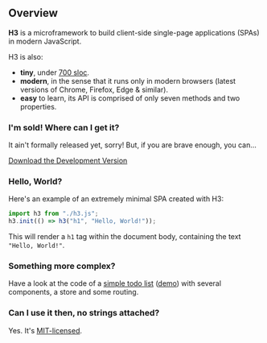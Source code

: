 ## Overview

**H3** is a microframework to build client-side single-page applications (SPAs) in modern JavaScript.

H3 is also:

* **tiny**, under [700 sloc](https://github.com/h3rald/h3/blob/master/h3.js).
* **modern**, in the sense that it runs only in modern browsers (latest versions of Chrome, Firefox, Edge & similar).
* **easy** to learn, its API is comprised of only seven methods and two properties.

### I'm sold! Where can I get it?

It ain't formally released yet, sorry! But, if you are brave enough, you can...

<a href="https://raw.githubusercontent.com/h3rald/h3/master/h3.js" target="_blank" class="button primary">Download the Development Version</a>

### Hello, World?

Here's an example of an extremely minimal SPA created with H3:

```js
import h3 from "./h3.js";
h3.init(() => h3("h1", "Hello, World!"));
```

This will render a `h1` tag within the document body, containing the text `"Hello, World!"`.

### Something more complex?

Have a look at the code of a [simple todo list](https://github.com/h3rald/h3/tree/master/docs/example) ([demo](https://h3.js.org/example/index.html)) with several components, a store and some routing.

### Can I use it then, no strings attached?

Yes. It's [MIT-licensed](https://github.com/h3rald/h3/blob/master/LICENSE).
